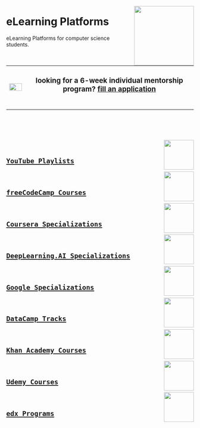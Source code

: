 <a href="/README.md"><img align="right" width="160" src="/logos/elearning-platforms.png"></img></a>

# eLearning Platforms
eLearning Platforms for computer science students.

<table>
    <tbody>
<tr>
<td align="center" width="10%"><a href="https://github.com/cs-MohamedAyman/cs-MohamedAyman/blob/master/mentorship-programs/README.md"><img src="https://github.com/cs-MohamedAyman/cs-MohamedAyman/blob/master/repos-icons/announcement.png" width="100%"></img></a></td>
<td align="center" width="90%"><h3>looking for a 6-week individual mentorship program? <a href="https://github.com/cs-MohamedAyman/cs-MohamedAyman/blob/master/mentorship-programs/README.md">fill an application</a></h3><br></td>
</tr>
    </tbody>
</table>

<br><br><br>

<a href="/youtube-playlists/README.md"><img align="right" width="80" src="/logos/youtube.png"></img></a>
<br>

## [`YouTube Playlists`](/youtube-playlists/README.md)

<a href="/freecodecamp-courses/README.md"><img align="right" width="80" src="/logos/freecodecamp.png"></img></a>
<br>

## [`freeCodeCamp Courses`](/freecodecamp-courses/README.md)

<a href="/coursera-specializations/README.md"><img align="right" width="80" src="/logos/coursera.png"></img></a>
<br>

## [`Coursera Specializations`](/coursera-specializations/README.md)

<a href="/deeplearningai-specializations/README.md"><img align="right" width="80" src="/logos/deeplearningai.png"></img></a>
<br>

## [`DeepLearning.AI Specializations`](/deeplearningai-specializations/README.md)

<a href="/google-specializations/README.md"><img align="right" width="80" src="/logos/google-cloud.png"></img></a>
<br>

## [`Google Specializations`](/google-specializations/README.md)

<a href="/datacamp-tracks/README.md"><img align="right" width="80" src="/logos/datacamp.png"></img></a>
<br>

## [`DataCamp Tracks`](/datacamp-tracks/README.md)

<a href="/khanacademy-courses/README.md"><img align="right" width="80" src="/logos/khanacademy.png"></img></a>
<br>

## [`Khan Academy Courses`](/khanacademy-courses/README.md)

<a href="/udemy-courses/README.md"><img align="right" width="80" src="/logos/udemy.png"></img></a>
<br>

## [`Udemy Courses`](/udemy-courses/README.md)

<a href="/edx-programs/README.md"><img align="right" width="80" src="/logos/edx.png"></img></a>
<br>

## [`edx Programs`](/edx-programs/README.md)
